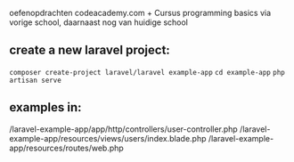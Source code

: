 oefenopdrachten codeacademy.com + Cursus programming basics via vorige school,
daarnaast nog van huidige school

## create a new laravel project:
`composer create-project laravel/laravel example-app`
`cd example-app`
`php artisan serve`

## examples in:
/laravel-example-app/app/http/controllers/user-controller.php
/laravel-example-app/resources/views/users/index.blade.php
/laravel-example-app/resources/routes/web.php